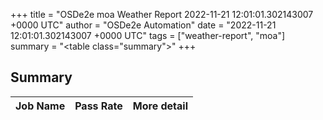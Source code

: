 +++
title = "OSDe2e moa Weather Report 2022-11-21 12:01:01.302143007 +0000 UTC"
author = "OSDe2e Automation"
date = "2022-11-21 12:01:01.302143007 +0000 UTC"
tags = ["weather-report", "moa"]
summary = "<table class=\"summary\"></table>"
+++
## Summary

| Job Name | Pass Rate | More detail |
|----------|-----------|-------------|





